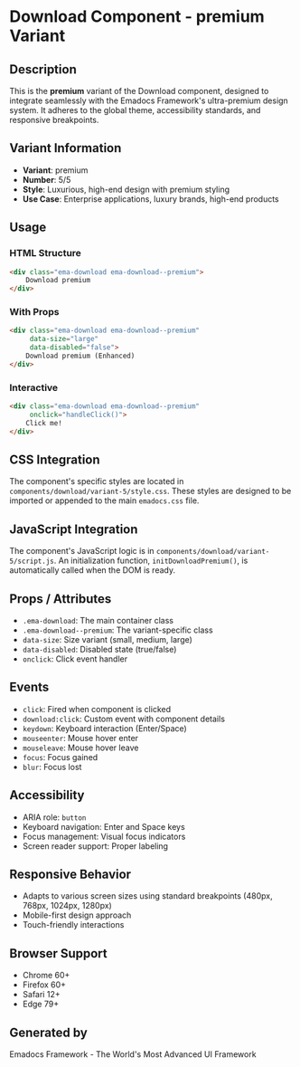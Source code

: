 # Download Component - premium Variant

## Description
This is the **premium** variant of the Download component, designed to integrate seamlessly with the Emadocs Framework's ultra-premium design system. It adheres to the global theme, accessibility standards, and responsive breakpoints.

## Variant Information
- **Variant**: premium
- **Number**: 5/5
- **Style**: Luxurious, high-end design with premium styling
- **Use Case**: Enterprise applications, luxury brands, high-end products

## Usage

### HTML Structure
```html
<div class="ema-download ema-download--premium">
    Download premium
</div>
```

### With Props
```html
<div class="ema-download ema-download--premium" 
     data-size="large" 
     data-disabled="false">
    Download premium (Enhanced)
</div>
```

### Interactive
```html
<div class="ema-download ema-download--premium" 
     onclick="handleClick()">
    Click me!
</div>
```

## CSS Integration
The component's specific styles are located in `components/download/variant-5/style.css`. These styles are designed to be imported or appended to the main `emadocs.css` file.

## JavaScript Integration
The component's JavaScript logic is in `components/download/variant-5/script.js`. An initialization function, `initDownloadPremium()`, is automatically called when the DOM is ready.

## Props / Attributes
- `.ema-download`: The main container class
- `.ema-download--premium`: The variant-specific class
- `data-size`: Size variant (small, medium, large)
- `data-disabled`: Disabled state (true/false)
- `onclick`: Click event handler

## Events
- `click`: Fired when component is clicked
- `download:click`: Custom event with component details
- `keydown`: Keyboard interaction (Enter/Space)
- `mouseenter`: Mouse hover enter
- `mouseleave`: Mouse hover leave
- `focus`: Focus gained
- `blur`: Focus lost

## Accessibility
- ARIA role: `button`
- Keyboard navigation: Enter and Space keys
- Focus management: Visual focus indicators
- Screen reader support: Proper labeling

## Responsive Behavior
- Adapts to various screen sizes using standard breakpoints (480px, 768px, 1024px, 1280px)
- Mobile-first design approach
- Touch-friendly interactions

## Browser Support
- Chrome 60+
- Firefox 60+
- Safari 12+
- Edge 79+

## Generated by
Emadocs Framework - The World's Most Advanced UI Framework
